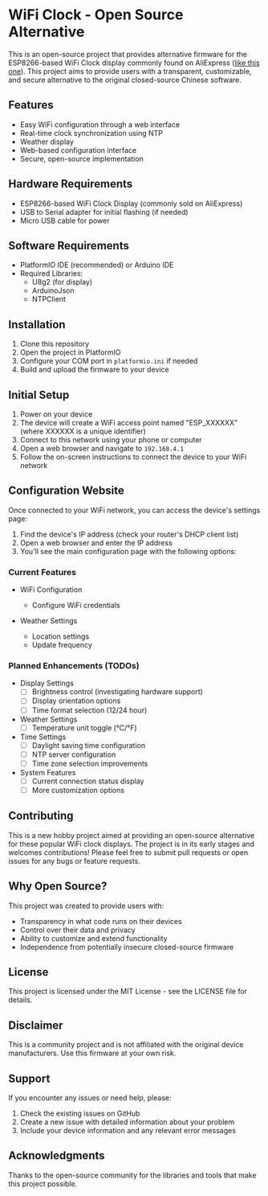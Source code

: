 # WiFi Clock - Open Source Alternative

This is an open-source project that provides alternative firmware for the ESP8266-based WiFi Clock display commonly found on AliExpress ([like this one](https://www.aliexpress.us/item/3256806715737170.html)). This project aims to provide users with a transparent, customizable, and secure alternative to the original closed-source Chinese software.

## Features

- Easy WiFi configuration through a web interface
- Real-time clock synchronization using NTP
- Weather display
- Web-based configuration interface
- Secure, open-source implementation

## Hardware Requirements

- ESP8266-based WiFi Clock Display (commonly sold on AliExpress)
- USB to Serial adapter for initial flashing (if needed)
- Micro USB cable for power

## Software Requirements

- PlatformIO IDE (recommended) or Arduino IDE
- Required Libraries:
  - U8g2 (for display)
  - ArduinoJson
  - NTPClient

## Installation

1. Clone this repository
2. Open the project in PlatformIO
3. Configure your COM port in `platformio.ini` if needed
4. Build and upload the firmware to your device

## Initial Setup

1. Power on your device
2. The device will create a WiFi access point named "ESP_XXXXXX" (where XXXXXX is a unique identifier)
3. Connect to this network using your phone or computer
4. Open a web browser and navigate to `192.168.4.1`
5. Follow the on-screen instructions to connect the device to your WiFi network

## Configuration Website

Once connected to your WiFi network, you can access the device's settings page:

1. Find the device's IP address (check your router's DHCP client list)
2. Open a web browser and enter the IP address
3. You'll see the main configuration page with the following options:

### Current Features

- WiFi Configuration
  - Configure WiFi credentials

- Weather Settings
  - Location settings
  - Update frequency

### Planned Enhancements (TODOs)

- Display Settings
  - [ ] Brightness control (investigating hardware support)
  - [ ] Display orientation options
  - [ ] Time format selection (12/24 hour)
  
- Weather Settings
  - [ ] Temperature unit toggle (°C/°F)

- Time Settings
  - [ ] Daylight saving time configuration
  - [ ] NTP server configuration
  - [ ] Time zone selection improvements

- System Features
  - [ ] Current connection status display
  - [ ] More customization options

## Contributing

This is a new hobby project aimed at providing an open-source alternative for these popular WiFi clock displays. The project is in its early stages and welcomes contributions! Please feel free to submit pull requests or open issues for any bugs or feature requests.

## Why Open Source?

This project was created to provide users with:
- Transparency in what code runs on their devices
- Control over their data and privacy
- Ability to customize and extend functionality
- Independence from potentially insecure closed-source firmware

## License

This project is licensed under the MIT License - see the LICENSE file for details.

## Disclaimer

This is a community project and is not affiliated with the original device manufacturers. Use this firmware at your own risk.

## Support

If you encounter any issues or need help, please:
1. Check the existing issues on GitHub
2. Create a new issue with detailed information about your problem
3. Include your device information and any relevant error messages

## Acknowledgments

Thanks to the open-source community for the libraries and tools that make this project possible. 